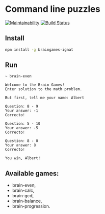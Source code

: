 # Command line puzzles
[![Maintainability](https://api.codeclimate.com/v1/badges/15481ab72d09db9080ed/maintainability)](https://codeclimate.com/github/buyfn/project-lvl1-s220/maintainability)
[![Build Status](https://travis-ci.org/buyfn/project-lvl1-s220.svg?branch=master)](https://travis-ci.org/buyfn/project-lvl1-s220)

## Install
```bash
npm install -g braingames-ignat
```

## Run
```
~ brain-even

Welcome to the Brain Games!
Enter solution to the math problem.

But first, tell me your name: Albert

Question: 8 - 9
Your answer: -1
Correcto!

Question: 5 - 10
Your answer: -5
Correcto!

Question: 8 - 0
Your answer: 8
Correcto!

You win, Albert!
```

## Available games:
- brain-even,
- brain-calc,
- brain-gcd,
- brain-balance,
- brain-progression.
